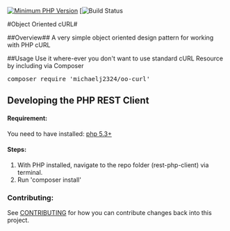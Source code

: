 [![Minimum PHP Version](https://img.shields.io/badge/php-%3E%3D%205.3-8892BF.svg)](https://php.net/)
[![Build Status](https://travis-ci.org/MichaelJ2324/OO-cURL.svg?branch=master)

#Object Oriented cURL#

##Overview##
A very simple object oriented design pattern for working with PHP cURL

##Usage
Use it where-ever you don't want to use standard cURL Resource by including via Composer

<pre>composer require 'michaelj2324/oo-curl'</pre>

## Developing the PHP REST Client

#### Requirement:
You need to have installed: [php 5.3+](https://php.org/)

#### Steps:
1. With PHP installed, navigate to the repo folder (rest-php-client) via terminal.
2. Run 'composer install'

### Contributing:
See [CONTRIBUTING](CONTRIBUTING.md) for how you can contribute changes back into this project.



